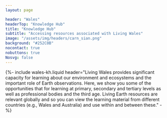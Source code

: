 ```yaml
---
layout: page

header: "Wales"
headerTop: "Knowledge Hub"
title: "Knowledge Hub"
subtitle: "Accessing resources associated with Living Wales"
image: "/assets/img/headers/carn_sian.png"
background: "#252C0B"
nocontact: true
nobuttons: true
Nosvg: false
---
```


{%-
include wales-kh.liquid
header="Living Wales provides significant capacity for learning about our environment and ecosystems and the important role of Earth observations.    Here, we show you some of the opportunities that for learning at primary, secondary and tertiary levels as well as professional bodies and the third age.   Living Earth resources are relevant globally and so you can view the learning material from different countries (e.g., Wales and Australia) and use within and between these."
-%}

